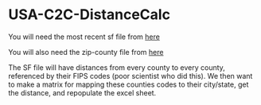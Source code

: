 # USA-C2C-DistanceCalc

You will need the most recent sf file from [here](https://www.nber.org/research/data/county-distance-database)

You will also need the zip-county file from [here](https://www.huduser.gov/apps/public/uspscrosswalk/home)

The SF file will have distances from every county to every county, referenced by their FIPS codes (poor scientist who did this). We then want to make a matrix for mapping these counties codes to their city/state, get the distance, and repopulate the excel sheet.

